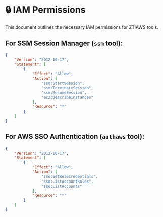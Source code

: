 # 🔒 IAM Permissions

This document outlines the necessary IAM permissions for ZTiAWS tools.

## For SSM Session Manager (`ssm` tool):
```json
{
    "Version": "2012-10-17",
    "Statement": [
        {
            "Effect": "Allow",
            "Action": [
                "ssm:StartSession",
                "ssm:TerminateSession",
                "ssm:ResumeSession",
                "ec2:DescribeInstances"
            ],
            "Resource": "*"
        }
    ]
}
```

## For AWS SSO Authentication (`authaws` tool):
```json
{
    "Version": "2012-10-17",
    "Statement": [
        {
            "Effect": "Allow",
            "Action": [
                "sso:GetRoleCredentials",
                "sso:ListAccountRoles",
                "sso:ListAccounts"
            ],
            "Resource": "*"
        }
    ]
}
```
